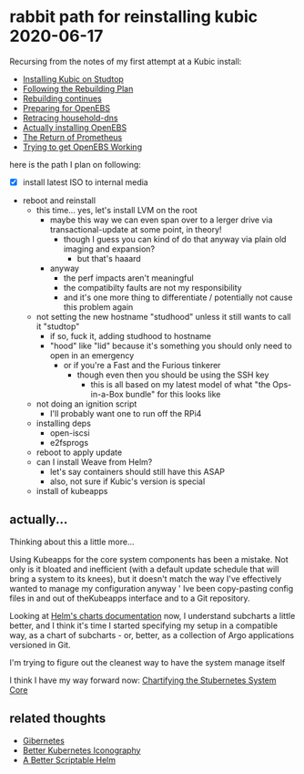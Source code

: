 # rabbit path for reinstalling kubic 2020-06-17

Recursing from the notes of my first attempt at a Kubic install:

- [Installing Kubic on Studtop](apqev-my4ak-mzbtq-09rsa-dcac5)
- [Following the Rebuilding Plan](5mj23-sjeyj-jqana-5xdyg-fg6gd)
- [Rebuilding continues](c8x3g-xa5fx-jnb34-tx2tf-v2a13)
- [Preparing for OpenEBS](9z6e0-jbr2w-c296c-2a5vm-r0esy)
- [Retracing household-dns](82afk-fk2xc-rc954-gq524-me68y)
- [Actually installing OpenEBS](9jxgv-wgeyx-mra75-51wn3-gd604)
- [The Return of Prometheus](adfw5-f3v1p-wraf8-zkarh-k9vwq)
- [Trying to get OpenEBS Working](9p2xt-m51z4-abbqy-zxs5g-5x24d)

here is the path I plan on following:

- [x] install latest ISO to internal media
- reboot and reinstall
  - this time... yes, let's install LVM on the root
    - maybe this way we can even span over to a lerger drive via transactional-update at some point, in theory!
      - though I guess you can kind of do that anyway via plain old imaging and expansion?
        - but that's haaard
    - anyway
      - the perf impacts aren't meaningful
      - the compatibilty faults are not my responsibility
      - and it's one more thing to differentiate / potentially not cause this problem again
  - not setting the new hostname "studhood" unless it still wants to call it "studtop"
    - if so, fuck it, adding studhood to hostname
    - "hood" like "lid" because it's something you should only need to open in an emergency
      - or if you're a Fast and the Furious tinkerer
        - though even then you should be using the SSH key
          - this is all based on my latest model of what "the Ops-in-a-Box bundle" for this looks like
  - not doing an ignition script
    - I'll probably want one to run off the RPi4
  - installing deps
    - open-iscsi
    - e2fsprogs
  - reboot to apply update
  - can I install Weave from Helm?
    - let's say containers should still have this ASAP
    - also, not sure if Kubic's version is special
  - install of kubeapps

## actually...

Thinking about this a little more...

Using Kubeapps for the core system components has been a mistake. Not only is it bloated and inefficient (with a default update schedule that will bring a system to its knees), but it doesn't match the way I've effectively wanted to manage my configuration anyway ' Ive been copy-pasting config files in and out of theKubeapps interface and to a Git repository.

Looking at [Helm's charts documentation](https://helm.sh/docs/topics/charts/) now, I understand subcharts a little better, and I think it's time I started specifying my setup in a compatible way, as a chart of subcharts - or, better, as a collection of Argo applications versioned in Git.

I'm trying to figure out the cleanest way to have the system manage itself

I think I have my way forward now: [Chartifying the Stubernetes System Core](s1ge3-e429y-gjbpw-rbb2e-tk50q)

## related thoughts

- [Gibernetes](1ymee-cerd3-0nbgv-9chjh-n9ycj)
- [Better Kubernetes Iconography](an26z-0g916-jv8zm-4mthx-ds280)
- [A Better Scriptable Helm](14qpm-yzb8m-9nbrw-j3bcw-7wwg3)
